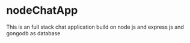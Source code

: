 # nodeChatApp
This is an full stack chat application build on node js and express js and gongodb as database
